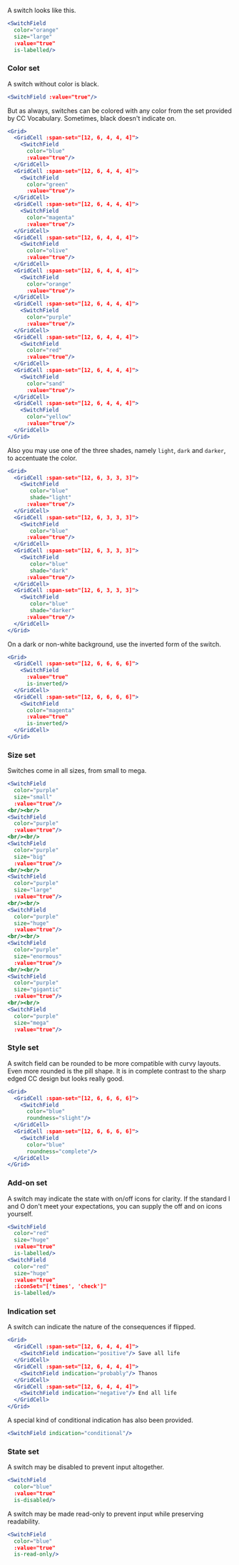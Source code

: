 A switch looks like this.

```jsx
<SwitchField
  color="orange"
  size="large"
  :value="true"
  is-labelled/>
```

### Color set

A switch without color is black.

```jsx
<SwitchField :value="true"/>
```

But as always, switches can be colored with any color from the set provided by
CC Vocabulary. Sometimes, black doesn't indicate on.

```jsx
<Grid>
  <GridCell :span-set="[12, 6, 4, 4, 4]">
    <SwitchField
      color="blue"
      :value="true"/>
  </GridCell>
  <GridCell :span-set="[12, 6, 4, 4, 4]">
    <SwitchField
      color="green"
      :value="true"/>
  </GridCell>
  <GridCell :span-set="[12, 6, 4, 4, 4]">
    <SwitchField
      color="magenta"
      :value="true"/>
  </GridCell>
  <GridCell :span-set="[12, 6, 4, 4, 4]">
    <SwitchField
      color="olive"
      :value="true"/>
  </GridCell>
  <GridCell :span-set="[12, 6, 4, 4, 4]">
    <SwitchField
      color="orange"
      :value="true"/>
  </GridCell>
  <GridCell :span-set="[12, 6, 4, 4, 4]">
    <SwitchField
      color="purple"
      :value="true"/>
  </GridCell>
  <GridCell :span-set="[12, 6, 4, 4, 4]">
    <SwitchField
      color="red"
      :value="true"/>
  </GridCell>
  <GridCell :span-set="[12, 6, 4, 4, 4]">
    <SwitchField
      color="sand"
      :value="true"/>
  </GridCell>
  <GridCell :span-set="[12, 6, 4, 4, 4]">
    <SwitchField
      color="yellow"
      :value="true"/>
  </GridCell>
</Grid>
```

Also you may use one of the three shades, namely `light`, `dark` and `darker`, 
to accentuate the color.

```jsx
<Grid>
  <GridCell :span-set="[12, 6, 3, 3, 3]">
    <SwitchField
       color="blue"
       shade="light"
      :value="true"/>
  </GridCell>
  <GridCell :span-set="[12, 6, 3, 3, 3]">
    <SwitchField
       color="blue"
      :value="true"/>
  </GridCell>
  <GridCell :span-set="[12, 6, 3, 3, 3]">
    <SwitchField
       color="blue"
       shade="dark"
      :value="true"/>
  </GridCell>
  <GridCell :span-set="[12, 6, 3, 3, 3]">
    <SwitchField
       color="blue"
       shade="darker"
      :value="true"/>
  </GridCell>
</Grid>
```

On a dark or non-white background, use the inverted form of the switch.

```jsx { "props": { "className": "dark-background" } }
<Grid>
  <GridCell :span-set="[12, 6, 6, 6, 6]">
    <SwitchField
      :value="true"
      is-inverted/>
  </GridCell>
  <GridCell :span-set="[12, 6, 6, 6, 6]">
    <SwitchField
      color="magenta"
      :value="true"
      is-inverted/>
  </GridCell>
</Grid>
```

### Size set

Switches come in all sizes, from small to mega.

```jsx
<SwitchField
  color="purple"
  size="small"
  :value="true"/>
<br/><br/>
<SwitchField
  color="purple"
  :value="true"/>
<br/><br/>
<SwitchField
  color="purple"
  size="big"
  :value="true"/>
<br/><br/>
<SwitchField
  color="purple"
  size="large"
  :value="true"/>
<br/><br/>
<SwitchField
  color="purple"
  size="huge"
  :value="true"/>
<br/><br/>
<SwitchField
  color="purple"
  size="enormous"
  :value="true"/>
<br/><br/>
<SwitchField
  color="purple"
  size="gigantic"
  :value="true"/>
<br/><br/>
<SwitchField
  color="purple"
  size="mega"
  :value="true"/>
```

### Style set

A switch field can be rounded to be more compatible with curvy layouts. Even
more rounded is the pill shape. It is in complete contrast to the sharp edged CC
design but looks really good.

```jsx
<Grid>
  <GridCell :span-set="[12, 6, 6, 6, 6]">
    <SwitchField
      color="blue"
      roundness="slight"/>
  </GridCell>
  <GridCell :span-set="[12, 6, 6, 6, 6]">
    <SwitchField
      color="blue"
      roundness="complete"/>
  </GridCell>
</Grid>
```

### Add-on set

A switch may indicate the state with on/off icons for clarity. If the standard
I and O don't meet your expectations, you can supply the off and on icons 
yourself.

```jsx
<SwitchField
  color="red" 
  size="huge" 
  :value="true"
  is-labelled/>
<SwitchField
  color="red" 
  size="huge"
  :value="true"
  :iconSet="['times', 'check']"
  is-labelled/>
```

### Indication set

A switch can indicate the nature of the consequences if flipped.

```jsx
<Grid>
  <GridCell :span-set="[12, 6, 4, 4, 4]">
    <SwitchField indication="positive"/> Save all life
  </GridCell>
  <GridCell :span-set="[12, 6, 4, 4, 4]">
    <SwitchField indication="probably"/> Thanos
  </GridCell>
  <GridCell :span-set="[12, 6, 4, 4, 4]">
    <SwitchField indication="negative"/> End all life
  </GridCell>
</Grid>
```

A special kind of conditional indication has also been provided.

```jsx
<SwitchField indication="conditional"/>
```

### State set

A switch may be disabled to prevent input altogether.

```jsx
<SwitchField
  color="blue"
  :value="true"
  is-disabled/>
```

A switch may be made read-only to prevent input while preserving readability.

```jsx
<SwitchField
  color="blue"
  :value="true"
  is-read-only/>
```

